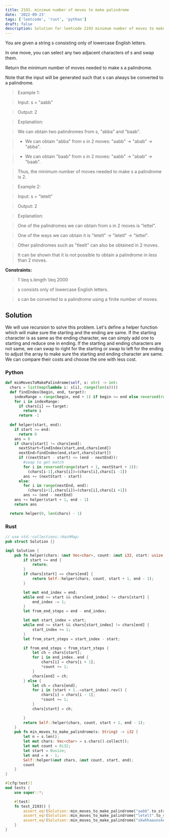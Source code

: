 ```yaml
---
title: 2193. minimum number of moves to make palindrome
date: '2022-09-23'
tags: ['leetcode', 'rust', 'python']
draft: false
description: Solution for leetcode 2193 minimum number of moves to make palindrome
---
```



You are given a string s consisting only of lowercase English letters.



In one move, you can select any two adjacent characters of s and swap them.



Return the minimum number of moves needed to make s a palindrome.



Note that the input will be generated such that s can always be converted to a palindrome.



 



 > Example 1:



 > Input: s <TeX>=</TeX> "aabb"

 > Output: 2

 > Explanation:

 > We can obtain two palindromes from s, "abba" and "baab". 

 > - We can obtain "abba" from s in 2 moves: "aabb" -> "abab" -> "abba".

 > - We can obtain "baab" from s in 2 moves: "aabb" -> "abab" -> "baab".

 > Thus, the minimum number of moves needed to make s a palindrome is 2.

 > Example 2:



 > Input: s <TeX>=</TeX> "letelt"

 > Output: 2

 > Explanation:

 > One of the palindromes we can obtain from s in 2 moves is "lettel".

 > One of the ways we can obtain it is "letelt" -> "letetl" -> "lettel".

 > Other palindromes such as "tleelt" can also be obtained in 2 moves.

 > It can be shown that it is not possible to obtain a palindrome in less than 2 moves.

 



**Constraints:**



 > 1 <TeX>\leq</TeX> s.length <TeX>\leq</TeX> 2000

 > s consists only of lowercase English letters.

 > s can be converted to a palindrome using a finite number of moves.


## Solution
We will use recursion to solve this problem. Let's define a helper function which will make sure the starting and the ending are same. If the starting character is as same as the ending character, we can simply add one to starting and reduce one in ending. If the starting and ending characters are not same, we can swap to right for the starting or swap to left for the ending to adjust the array to make sure the starting and ending character are same. We can compare their costs and choose the one with less cost. 
### Python
```python
def minMovesToMakePalindrome(self, s: str) -> int:
  chars = list(map(lambda i: s[i], range(len(s))))
  def findIndex(begin, end, target):
    indexRange = range(begin, end + 1) if begin <= end else reversed(range(end, begin + 1))
    for i in indexRange:
      if chars[i] == target:
        return i
      return -1
                
  def helper(start, end):
    if start >= end:
      return 0
    ans = 0
    if chars[start] != chars[end]:
      nextStart=findIndex(start,end,chars[end])
      nextEnd=findIndex(end,start,chars[start])
      if ((nextStart - start) <= (end - nextEnd)):
        #swap to get match
        for i in reversed(range(start + 1, nextStart + 1)):
          (chars[i-1],chars[i])=(chars[i],chars[i -1])                                
        ans += (nextStart - start)
      else:
        for i in range(nextEnd, end):
          (chars[i+1],chars[i])=(chars[i],chars[i +1])
        ans += (end - nextEnd)
    ans += helper(start + 1, end - 1)
    return ans

  return helper(0, len(chars) - 1)
```
### Rust
```rust
// use std::collections::HashMap;
pub struct Solution {}

impl Solution {
    pub fn helper(chars: &mut Vec<char>, count: &mut i32, start: usize, end: usize) {
        if start >= end {
            return;
        }
        if chars[start] == chars[end] {
            return Self::helper(chars, count, start + 1, end - 1);
        }

        let mut end_index = end;
        while end >= start && chars[end_index] != chars[start] {
            end_index -= 1;
        }
        let from_end_steps = end - end_index;

        let mut start_index = start;
        while end >= start && chars[start_index] != chars[end] {
            start_index += 1;
        }
        let from_start_steps = start_index - start;

        if from_end_steps < from_start_steps {
            let ch = chars[start];
            for i in end_index..end {
                chars[i] = chars[i + 1];
                *count += 1;
            }
            chars[end] = ch;    
        } else {
            let ch = chars[end];
            for i in (start + 1..=start_index).rev() {
                chars[i] = chars[i - 1];
                *count += 1;
            }
            chars[start] = ch;    

        }
        return Self::helper(chars, count, start + 1, end - 1);
    }
    pub fn min_moves_to_make_palindrome(s: String) -> i32 {
        let n = s.len();
        let mut chars: Vec<char> = s.chars().collect();
        let mut count = 0i32;
        let start = 0usize;
        let end = n - 1;
        Self::helper(&mut chars, &mut count, start, end);
        count
    }
}

#[cfg(test)]
mod tests {
    use super::*;

    #[test]
    fn test_2193() {
        assert_eq!(Solution::min_moves_to_make_palindrome("aabb".to_string()), 2);
        assert_eq!(Solution::min_moves_to_make_palindrome("letelt".to_string()), 2);
        assert_eq!(Solution::min_moves_to_make_palindrome("skwhhaaunskegmdtutlgtteunmuuludii".to_string()), 163);        
    }
}


```
